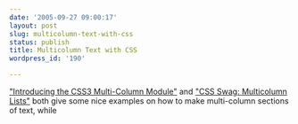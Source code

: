 ```yaml
---
date: '2005-09-27 09:00:17'
layout: post
slug: multicolumn-text-with-css
status: publish
title: Multicolumn Text with CSS
wordpress_id: '190'

---
```


["Introducing the CSS3 Multi-Column Module"](http://www.alistapart.com/articles/css3multicolumn) and ["CSS Swag: Multicolumn Lists"](http://www.alistapart.com/articles/multicolumnlists) both give some nice examples on how to make multi-column sections of text, while
